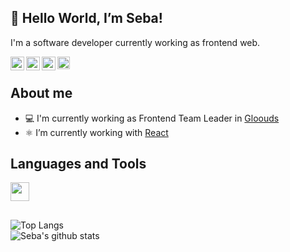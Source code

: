 ## 👋 Hello World, I’m Seba!
I'm a software developer currently working as frontend web.

<a href="https://www.linkedin.com/in/romero-seba/">
<img align="left" alt="Sebastian Romero LinkedIn" width="22px" src="https://icongr.am/simple/linkedin.svg?size=128&color=70c8ff&colored=false" />
</a>
<a href="https://www.instagram.com/sebandromero/">
<img align="left" alt="Sebastian Romero Instagram" width="22px" src="https://icongr.am/simple/instagram.svg?size=128&color=70c8ff&colored=false" />
</a>
<a href="mailto:romeroseba95@gmail.com">
<img align="left" alt="Sebastian Romero Gmail" width="22px" src="https://icongr.am/simple/gmail.svg?size=128&color=70c8ff&colored=false" />
</a>
<a href="https://discord.com/invite/SebaRomero#5023">
<img align="left" alt="Sebastian Romero Discord" width="20px" src="https://icongr.am/simple/discord.svg?size=128&color=70c8ff&colored=false" />
</a>

<br/>

## About me
- 💻 I'm currently working as Frontend Team Leader in [Gloouds](https://www.gloouds.com/)
- ⚛️ I’m currently working with [React](https://reactjs.org/)

## Languages and Tools
<img height="30" src="https://img.shields.io/badge/Chart.js-FF6384?style=for-the-badge&logo=chartdotjs&logoColor=white">

##
![Top Langs](https://github-readme-stats.vercel.app/api/top-langs/?username=sebaromero&show_icons=true&theme=light)
<br/>
![Seba's github stats](https://github-readme-stats.vercel.app/api?username=sebaromero&show_icons=true&hide_border=true)

